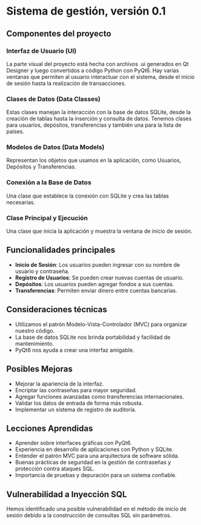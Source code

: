 # Sistema de gestión, versión 0.1

## Componentes del proyecto

### Interfaz de Usuario (UI)
La parte visual del proyecto está hecha con archivos .ui generados en Qt Designer y luego convertidos a código Python con PyQt6. Hay varias ventanas que permiten al usuario interactuar con el sistema, desde el inicio de sesión hasta la realización de transacciones.

### Clases de Datos (Data Classes)
Estas clases manejan la interacción con la base de datos SQLite, desde la creación de tablas hasta la inserción y consulta de datos. Tenemos clases para usuarios, depósitos, transferencias y también una para la lista de países.

### Modelos de Datos (Data Models)
Representan los objetos que usamos en la aplicación, como Usuarios, Depósitos y Transferencias.

### Conexión a la Base de Datos
Una clase que establece la conexión con SQLite y crea las tablas necesarias.

### Clase Principal y Ejecución
Una clase que inicia la aplicación y muestra la ventana de inicio de sesión.

## Funcionalidades principales

- **Inicio de Sesión**: Los usuarios pueden ingresar con su nombre de usuario y contraseña.
- **Registro de Usuarios**: Se pueden crear nuevas cuentas de usuario.
- **Depósitos**: Los usuarios pueden agregar fondos a sus cuentas.
- **Transferencias**: Permiten enviar dinero entre cuentas bancarias.

## Consideraciones técnicas

- Utilizamos el patrón Modelo-Vista-Controlador (MVC) para organizar nuestro código.
- La base de datos SQLite nos brinda portabilidad y facilidad de mantenimiento.
- PyQt6 nos ayuda a crear una interfaz amigable.

## Posibles Mejoras

- Mejorar la apariencia de la interfaz.
- Encriptar las contraseñas para mayor seguridad.
- Agregar funciones avanzadas como transferencias internacionales.
- Validar los datos de entrada de forma más robusta.
- Implementar un sistema de registro de auditoría.

## Lecciones Aprendidas

- Aprender sobre interfaces gráficas con PyQt6.
- Experiencia en desarrollo de aplicaciones con Python y SQLite.
- Entender el patrón MVC para una arquitectura de software sólida.
- Buenas prácticas de seguridad en la gestión de contraseñas y protección contra ataques SQL.
- Importancia de pruebas y depuración para un sistema confiable.

## Vulnerabilidad a Inyección SQL

Hemos identificado una posible vulnerabilidad en el método de inicio de sesión debido a la construcción de consultas SQL sin parámetros. 


